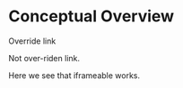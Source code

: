 <!--
{
"name" : "angular-test",
"version" : "0.1",
"title" : "Angular Concepts",
"description" : "Dive into AngularJS",
"tags" : "angularjs, javascript",
"freshnessDate" : 2015-06-01,
"license" : "CC BY 3.0"
}
-->


<!-- @section -->

# Conceptual Overview

Override link

<!-- @link, "url" : "https://nodejs.org", "text": "Put to practice NodeJS", "imageUrl" : "http://code-maven.com/img/node.png", "title": "Node with Wiki", "description": "Best description ever, take this to heart and remember it for ages to come." -->

Not over-riden link.

<!-- @link, "url" : "https://nodejs.org", "text": "Install NodeJS" -->



<!-- @link, "url" : "https://www.youtube.com/watch?v=5MgBikgcWnY", "text": "Install NodeJS", "prefer" : "embed" -->
<!-- @link, "url" : "https://www.youtube.com/watch?v=5MgBikgcWnY", "text": "Install NodeJS", "prefer" : "screenshot" -->
<!-- @link, "url" : "https://www.youtube.com/watch?v=5MgBikgcWnY", "text": "Install NodeJS" -->


Here we see that iframeable works.

<!-- @link, "url" : "https://nodejs.org", "text": "Install NodeJS", "iframeable" : true -->
